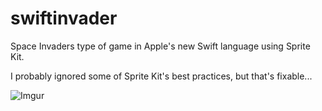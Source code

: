 swiftinvader
============

Space Invaders type of game in Apple's new Swift language using Sprite Kit.

I probably ignored some of Sprite Kit's best practices, but that's fixable...

![Imgur](http://i.imgur.com/Pl5qx5E.gif)
